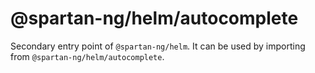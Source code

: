 # @spartan-ng/helm/autocomplete

Secondary entry point of `@spartan-ng/helm`. It can be used by importing from `@spartan-ng/helm/autocomplete`.
